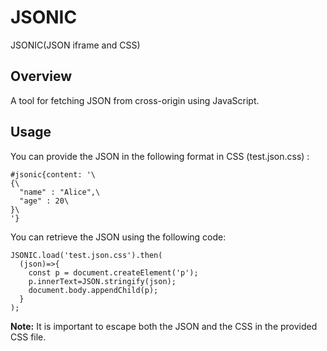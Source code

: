 # JSONIC
JSONIC(JSON  iframe and CSS)

## Overview
A tool for fetching JSON from cross-origin using JavaScript.

## Usage
You can provide the JSON in the following format in CSS (test.json.css) :

```
#jsonic{content: '\
{\
  "name" : "Alice",\
  "age" : 20\
}\
'}
```

You can retrieve the JSON using the following code:

```
JSONIC.load('test.json.css').then(
  (json)=>{
    const p = document.createElement('p');
    p.innerText=JSON.stringify(json);
    document.body.appendChild(p);
  }
);
```

**Note:** It is important to escape both the JSON and the CSS in the provided CSS file.
